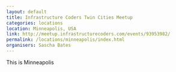 ```yaml
---
layout: default
title: Infrastructure Coders Twin Cities Meetup
categories: locations
location: Minneapolis, USA
link: http://meetup.infrastructurecoders.com/events/93953982/
permalink: /locations/minneapolis/index.html
organisers: Sascha Bates
---
```

This is Minneapolis
